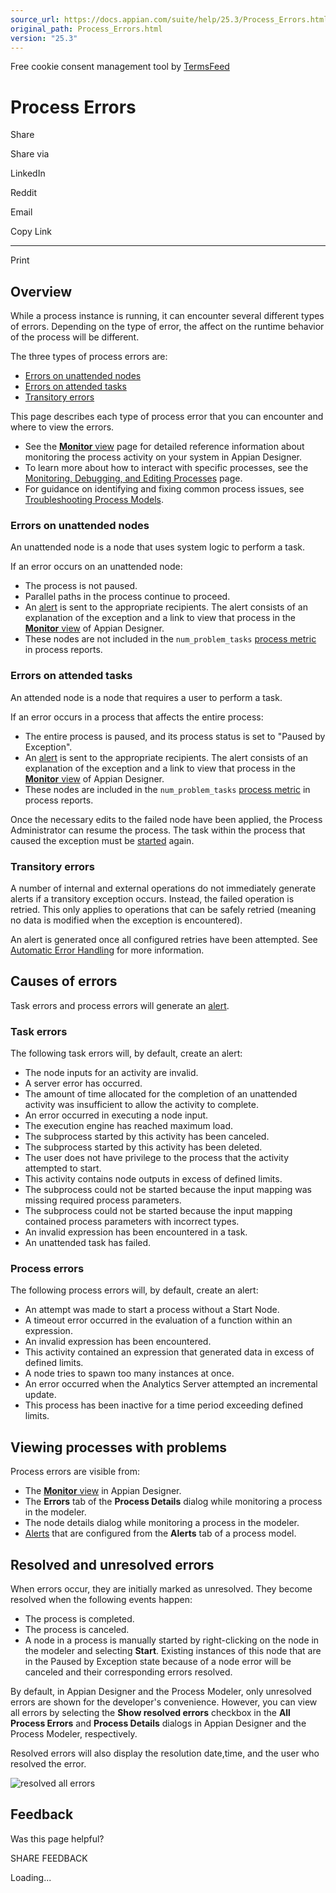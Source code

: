 ```yaml
---
source_url: https://docs.appian.com/suite/help/25.3/Process_Errors.html
original_path: Process_Errors.html
version: "25.3"
---
```


Free cookie consent management tool by [TermsFeed](https://www.termsfeed.com/)

# Process Errors

Share

Share via

LinkedIn

Reddit

Email

Copy Link

* * *

Print

## Overview

While a process instance is running, it can encounter several different types of errors. Depending on the type of error, the affect on the runtime behavior of the process will be different.

The three types of process errors are:

-   [Errors on unattended nodes](#errors-on-unattended-nodes)
-   [Errors on attended tasks](#errors-on-attended-tasks)
-   [Transitory errors](#transitory-errors)

This page describes each type of process error that you can encounter and where to view the errors.

-   See the [**Monitor** view](monitoring_view.html) page for detailed reference information about monitoring the process activity on your system in Appian Designer.
-   To learn more about how to interact with specific processes, see the [Monitoring, Debugging, and Editing Processes](Monitoring_and_Editing_Processes.html) page.
-   For guidance on identifying and fixing common process issues, see [Troubleshooting Process Models](Testing_and_Debugging_Problems_with_Process_Models.html).

### Errors on unattended nodes

An unattended node is a node that uses system logic to perform a task.

If an error occurs on an unattended node:

-   The process is not paused.
-   Parallel paths in the process continue to proceed.
-   An [alert](process-model-object.html#alerts-tab) is sent to the appropriate recipients. The alert consists of an explanation of the exception and a link to view that process in the [**Monitor** view](monitoring_view.html) of Appian Designer.
-   These nodes are not included in the `num_problem_tasks` [process metric](Process_and_Report_Data.html#process-metrics) in process reports.

### Errors on attended tasks

An attended node is a node that requires a user to perform a task.

If an error occurs in a process that affects the entire process:

-   The entire process is paused, and its process status is set to "Paused by Exception".
-   An [alert](process-model-object.html#alerts-tab) is sent to the appropriate recipients. The alert consists of an explanation of the exception and a link to view that process in the [**Monitor** view](monitoring_view.html) of Appian Designer.
-   These nodes are included in the `num_problem_tasks` [process metric](Process_and_Report_Data.html#process-metrics) in process reports.

Once the necessary edits to the failed node have been applied, the Process Administrator can resume the process. The task within the process that caused the exception must be [started](Monitoring_and_Editing_Processes.html#start-a-flow-object) again.

### Transitory errors

A number of internal and external operations do not immediately generate alerts if a transitory exception occurs. Instead, the failed operation is retried. This only applies to operations that can be safely retried (meaning no data is modified when the exception is encountered).

An alert is generated once all configured retries have been attempted. See [Automatic Error Handling](Automatic_Error_Handling.html) for more information.

## Causes of errors

Task errors and process errors will generate an [alert](process-model-object.html#alerts-tab).

### Task errors

The following task errors will, by default, create an alert:

-   The node inputs for an activity are invalid.
-   A server error has occurred.
-   The amount of time allocated for the completion of an unattended activity was insufficient to allow the activity to complete.
-   An error occurred in executing a node input.
-   The execution engine has reached maximum load.
-   The subprocess started by this activity has been canceled.
-   The subprocess started by this activity has been deleted.
-   The user does not have privilege to the process that the activity attempted to start.
-   This activity contains node outputs in excess of defined limits.
-   The subprocess could not be started because the input mapping was missing required process parameters.
-   The subprocess could not be started because the input mapping contained process parameters with incorrect types.
-   An invalid expression has been encountered in a task.
-   An unattended task has failed.

### Process errors

The following process errors will, by default, create an alert:

-   An attempt was made to start a process without a Start Node.
-   A timeout error occurred in the evaluation of a function within an expression.
-   An invalid expression has been encountered.
-   This activity contained an expression that generated data in excess of defined limits.
-   A node tries to spawn too many instances at once.
-   An error occurred when the Analytics Server attempted an incremental update.
-   This process has been inactive for a time period exceeding defined limits.

## Viewing processes with problems

Process errors are visible from:

-   The [**Monitor** view](monitoring_view.html#Processes_List) in Appian Designer.
-   The **Errors** tab of the **Process Details** dialog while monitoring a process in the modeler.
-   The node details dialog while monitoring a process in the modeler.
-   [Alerts](process-model-object.html#alerts-tab) that are configured from the **Alerts** tab of a process model.

## Resolved and unresolved errors

When errors occur, they are initially marked as unresolved. They become resolved when the following events happen:

-   The process is completed.
-   The process is canceled.
-   A node in a process is manually started by right-clicking on the node in the modeler and selecting **Start**. Existing instances of this node that are in the Paused by Exception state because of a node error will be canceled and their corresponding errors resolved.

By default, in Appian Designer and the Process Modeler, only unresolved errors are shown for the developer's convenience. However, you can view all errors by selecting the **Show resolved errors** checkbox in the **All Process Errors** and **Process Details** dialogs in Appian Designer and the Process Modeler, respectively.

Resolved errors will also display the resolution date,time, and the user who resolved the error.

![resolved all errors](images/resolved_errors_all_errors_dialog.png)

## Feedback

Was this page helpful?

SHARE FEEDBACK

Loading...